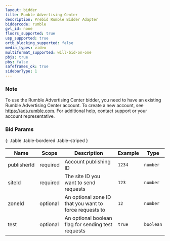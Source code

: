```yaml
---
layout: bidder
title: Rumble Advertising Center
description: Prebid Rumble Bidder Adapter
biddercode: rumble
gvl_id: none
floors_supported: true
usp_supported: true
ortb_blocking_supported: false
media_types: video
multiformat_supported: will-bid-on-one
pbjs: true
pbs: false
safeframes_ok: true
sidebarType: 1
---
```


### Note

To use the Rumble Advertising Center bidder, you need to have an existing Rumble Advertising Center account. To create a 
new account, see <https://ads.rumble.com>. For additional help, contact support or your account representative.


### Bid Params

{: .table .table-bordered .table-striped }

| Name        | Scope    | Description                                             | Example  | Type       |
|-------------|----------|---------------------------------------------------------|----------|------------|
| publisherId | required | Account publishing ID                                   | `1234`   | `number`   |  
| siteId      | required | The site ID you want to send requests                   | `123`    | `number`   |
| zoneId      | optional | An optional zone ID that you want to force requests to  | `12`     | `number`   |      
| test        | optional | An optional boolean flag for sending test requests      | `true`   | `boolean`  | 

